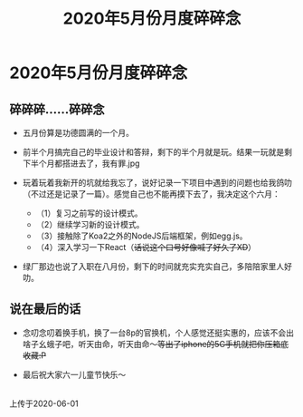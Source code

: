 ﻿---
title: 2020年5月份月度碎碎念
tags: 
      - 杂谈
---

2020年5月份月度碎碎念
=================================

碎碎碎……碎碎念
-------------------------

- 五月份算是功德圆满的一个月。<!--more-->

- 前半个月搞完自己的毕业设计和答辩，剩下的半个月就是玩。结果一玩就是剩下半个月都搭进去了，我有罪.jpg

- 玩着玩着我新开的坑就给我忘了，说好记录一下项目中遇到的问题也给我鸽叻（不过还是记录了一篇）。感觉自己也不能再摸下去了，我决定这个六月：
    - （1）复习之前写的设计模式。
    - （2）继续学习新的设计模式。
    - （3）接触除了Koa2之外的NodeJS后端框架，例如egg.js。
    - （4）深入学习一下React（~~话说这个口号好像喊了好久了XD~~）

- 绿厂那边也说了入职在八月份，剩下的时间就充实充实自己，多陪陪家里人好叻。


说在最后的话
----------------

- 念叨念叨着换手机，换了一台8p的官换机，个人感觉还挺实惠的，应该不会出啥子幺蛾子吧，听天由命，听天由命～~~等出了iphone的5G手机就把你压箱底收藏:P~~

- 最后祝大家六一儿童节快乐～


<br>
上传于2020-06-01

